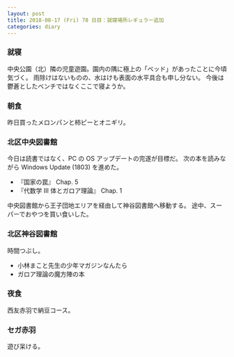 ```yaml
---
layout: post
title: 2018-08-17 (Fri) 78 日目：就寝場所レギュラー追加
categories: diary
---
```


### 就寝

中央公園（北）隣の児童遊園。園内の隅に極上の「ベッド」があったことに今頃気づく。
雨除けはないものの、水はけも表面の水平具合も申し分ない。
今後は鬱蒼としたベンチではなくここで寝ようか。

### 朝食

昨日買ったメロンパンと柿ピーとオニギリ。

### 北区中央図書館

今日は読書ではなく、PC の OS アップデートの完遂が目標だ。
次の本を読みながら Windows Update (1803) を進めた。

* 『国家の罠』 Chap. 5
* 『代数学 III 体とガロア理論』 Chap. 1

中央図書館から王子団地エリアを経由して神谷図書館へ移動する。
途中、スーパーでおやつを買い食いした。

### 北区神谷図書館

時間つぶし。

* 小林まこと先生の少年マガジンなんたら
* ガロア理論の魔方陣の本

### 夜食

西友赤羽で納豆コース。

### セガ赤羽

遊び呆ける。
